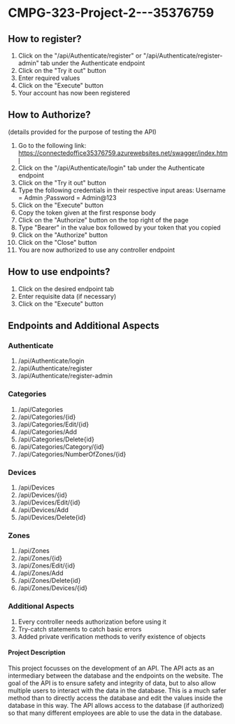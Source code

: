 # CMPG-323-Project-2---35376759

## How to register?
1. Click on the "/api/Authenticate/register" or "/api/Authenticate/register-admin"  tab under the Authenticate endpoint
2. Click on the "Try it out" button
3. Enter required values
4. Click on the "Execute" button
5. Your account has now been registered

## How to Authorize?
(details provided for the purpose of testing the API)
1. Go to the following link: https://connectedoffice35376759.azurewebsites.net/swagger/index.html
2. Click on the "/api/Authenticate/login" tab under the Authenticate endpoint
3. Click on the "Try it out" button
4. Type the following credentials in their respective input areas: Username = Admin  ;Password = Admin@123
5. Click on the "Execute" button
6. Copy the token given at the first response body
7. Click on the "Authorize" button on the top right of the page
8. Type "Bearer" in the value box followed by your token that you copied
9. Click on the "Authorize" button
10. Click on the "Close" button
11. You are now authorized to use any controller endpoint



## How to use endpoints?
1. Click on the desired endpoint tab
2. Enter requisite data (if necessary)
3. Click on the "Execute" button


## Endpoints and Additional Aspects
### Authenticate
1. /api/Authenticate/login
2. /api/Authenticate/register
3. /api/Authenticate/register-admin

### Categories
1. /api/Categories
2. /api/Categories/{id}
3. /api/Categories/Edit/{id}
4. /api/Categories/Add
5. /api/Categories/Delete{id}
6. /api/Categories/Category/{id}
7. /api/Categories/NumberOfZones/{id}

### Devices
1. /api/Devices
2. /api/Devices/{id}
3. /api/Devices/Edit/{id}
4. /api/Devices/Add
5. /api/Devices/Delete{id}

### Zones
1. /api/Zones
2. /api/Zones/{id}
3. /api/Zones/Edit/{id}
4. /api/Zones/Add
5. /api/Zones/Delete{id}
6. /api/Zones/Devices/{id}

### Additional Aspects
1. Every controller needs authorization before using it
2. Try-catch statements to catch basic errors
3. Added private verification methods to verify existence of objects



#### Project Description
This project focusses on the development of an API. The API acts as an intermediary between the database and the endpoints on the website. The goal of the API is to ensure safety and integrity of data, but to also allow multiple users to interact with the data in the database. This is a much safer method than to directly access the database and edit the values inside the database in this way. The API allows access to the database (if authorized) so that many different employees are able to use the data in the database.
